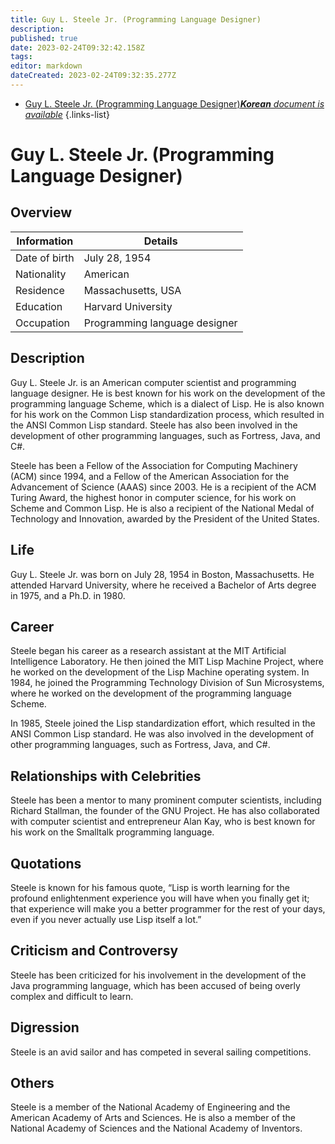 ```yaml
---
title: Guy L. Steele Jr. (Programming Language Designer)
description: 
published: true
date: 2023-02-24T09:32:42.158Z
tags: 
editor: markdown
dateCreated: 2023-02-24T09:32:35.277Z
---
```


- [Guy L. Steele Jr. (Programming Language Designer)***Korean** document is available*](/ko/Knowledge-base/Dictionary/Person/guy-l-steele-jr-programming-language-designer)
{.links-list}


# Guy L. Steele Jr. (Programming Language Designer)

## Overview

| Information | Details |
| ---------- | ------- |
| Date of birth | July 28, 1954 |
| Nationality | American |
| Residence | Massachusetts, USA |
| Education | Harvard University |
| Occupation | Programming language designer |

## Description

Guy L. Steele Jr. is an American computer scientist and programming language designer. He is best known for his work on the development of the programming language Scheme, which is a dialect of Lisp. He is also known for his work on the Common Lisp standardization process, which resulted in the ANSI Common Lisp standard. Steele has also been involved in the development of other programming languages, such as Fortress, Java, and C#.

Steele has been a Fellow of the Association for Computing Machinery (ACM) since 1994, and a Fellow of the American Association for the Advancement of Science (AAAS) since 2003. He is a recipient of the ACM Turing Award, the highest honor in computer science, for his work on Scheme and Common Lisp. He is also a recipient of the National Medal of Technology and Innovation, awarded by the President of the United States.

## Life

Guy L. Steele Jr. was born on July 28, 1954 in Boston, Massachusetts. He attended Harvard University, where he received a Bachelor of Arts degree in 1975, and a Ph.D. in 1980.

## Career

Steele began his career as a research assistant at the MIT Artificial Intelligence Laboratory. He then joined the MIT Lisp Machine Project, where he worked on the development of the Lisp Machine operating system. In 1984, he joined the Programming Technology Division of Sun Microsystems, where he worked on the development of the programming language Scheme.

In 1985, Steele joined the Lisp standardization effort, which resulted in the ANSI Common Lisp standard. He was also involved in the development of other programming languages, such as Fortress, Java, and C#.

## Relationships with Celebrities

Steele has been a mentor to many prominent computer scientists, including Richard Stallman, the founder of the GNU Project. He has also collaborated with computer scientist and entrepreneur Alan Kay, who is best known for his work on the Smalltalk programming language.

## Quotations

Steele is known for his famous quote, “Lisp is worth learning for the profound enlightenment experience you will have when you finally get it; that experience will make you a better programmer for the rest of your days, even if you never actually use Lisp itself a lot.”

## Criticism and Controversy

Steele has been criticized for his involvement in the development of the Java programming language, which has been accused of being overly complex and difficult to learn.

## Digression

Steele is an avid sailor and has competed in several sailing competitions.

## Others

Steele is a member of the National Academy of Engineering and the American Academy of Arts and Sciences. He is also a member of the National Academy of Sciences and the National Academy of Inventors.